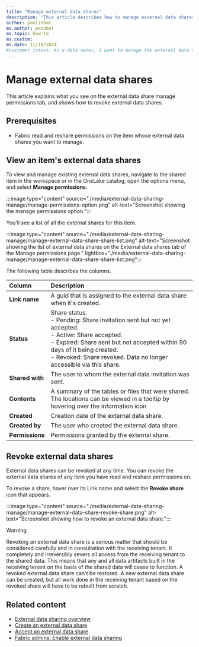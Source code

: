 ```yaml
---
title: "Manage external data shares"
description: "This article describes how to manage external data shares."
author: paulinbar
ms.author: painbar
ms.topic: how-to
ms.custom:
ms.date: 11/19/2024
#customer intent: As a data owner, I want to manage the external data shares on an item.
---
```


# Manage external data shares

This article explains what you see on the external data share manage permissions tab, and shows how to revoke external data shares.

## Prerequisites

* Fabric read and reshare permissions on the item whose external data shares you want to manage.

## View an item's external data shares

To view and manage existing external data shares, navigate to the shared item in the workspace or in the OneLake catalog, open the options menu, and select **Manage permissions**.

:::image type="content" source="./media/external-data-sharing-manage/manage-permissions-option.png" alt-text="Screenshot showing the manage permissions option.":::

You'll see a list of all the external shares for this item.

:::image type="content" source="./media/external-data-sharing-manage/manage-external-data-share-share-list.png" alt-text="Screenshot showing the list of external data shares on the External data shares tab of the Manage permissions page." lightbox="./media/external-data-sharing-manage/manage-external-data-share-share-list.png":::

The following table describes the columns.

| Column | Description |
|:-------|:------------|
|**Link name** | A guid that is assigned to the external data share when it's created. |
|**Status** | Share status.<br>- Pending: Share invitation sent but not yet accepted.<br>- Active: Share accepted.<br>- Expired: Share sent but not accepted within 90 days of it being created.<br>- Revoked: Share revoked. Data no longer accessible via this share.|
|**Shared with** |The user to whom the external data invitation was sent. |
|**Contents** |A summary of the tables or files that were shared. The locations can be viewed in a tooltip by hovering over the information icon|
|**Created** | Creation date of the external data share.|
|**Created by** |The user who created the external data share.|
|**Permissions** |Permissions granted by the external share.|

## Revoke external data shares

External data shares can be revoked at any time. You can revoke the external data shares of any item you have read and reshare permissions on.

To revoke a share, hover over its Link name and select the **Revoke share** icon that appears.

:::image type="content" source="./media/external-data-sharing-manage/manage-external-data-share-revoke-share.png" alt-text="Screenshot showing how to revoke an external data share.":::

> [!Warning]
> Revoking an external data share is a serious matter that should be considered carefully and in consultation with the receiving tenant. It completely and irreversibly severs all access from the receiving tenant to the shared data. This means that any and all data artifacts built in the receiving tenant on the basis of the shared data will cease to function. A revoked external data share can't be restored. A new external data share can be created, but all work done in the receiving tenant based on the revoked share will have to be rebuilt from scratch.

## Related content

* [External data sharing overview](./external-data-sharing-overview.md)
* [Create an external data share](./external-data-sharing-create.md)
* [Accept an external data share](./external-data-sharing-accept.md)
* [Fabric admins: Enable external data sharing](./external-data-sharing-enable.md)
